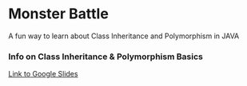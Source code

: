 # Monster Battle
A fun way to learn about Class Inheritance and Polymorphism in JAVA

### Info on Class Inheritance & Polymorphism Basics
[Link to Google Slides](https://docs.google.com/presentation/d/1GTl5BPuGU_LwpV4cR-CtP9ZPPLvdJUsaY50vs0dOiuA/edit?usp=sharing)
